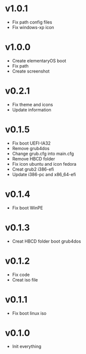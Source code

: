 # v1.0.1
* Fix path config files
* Fix windows-xp icon

# v1.0.0
* Create elementaryOS boot
* Fix path
* Create screenshot

# v0.2.1
* Fix theme and icons
* Update information

# v0.1.5
* Fix boot UEFI-IA32
* Remove grub4dos
* Change grub.cfg into main.cfg
* Remove HBCD folder
* Fix icon ubuntu and icon fedora
* Creat grub2 i386-efi
* Update i386-pc and x86_64-efi

# v0.1.4
* Fix boot WinPE

# v0.1.3
* Creat HBCD folder boot grub4dos

# v0.1.2
* Fix code
* Creat iso file

# v0.1.1
* Fix boot linux iso

# v0.1.0
* Init everything
